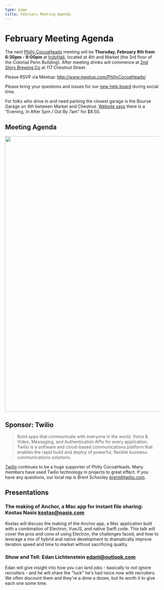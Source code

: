 ```yaml
---
type: page
title: February Meeting Agenda
---
```


# February Meeting Agenda

The next [Philly CocoaHeads][PC] meeting will be **Thursday, February 8th from 6:30pm - 9:00pm** at [IndyHall][IndyHall], located at 4th and Market (the 3rd floor of the Colonial Penn Building). After meeting drinks will commence at [2nd Story Brewing Co][2nd Story Brewing Co] at 117 Chestnut Street.

[PC]:http://phillycocoa.org
[IndyHall]:https://www.indyhall.org/
[2nd Story Brewing Co]:http://www.2ndstorybrewing.com

Please RSVP via Meetup: <http://www.meetup.com/PhillyCocoaHeads/>

Please bring your questions and issues for our [new help board](http://phillycocoa.org/blog/meeting-format-changes/) during social time.

For folks who drive in and need parking the closest garage is the Bourse Garage on 4th between Market and Chestnut. [Website says](https://www.parkme.com/lot/85982/bourse-garage-philadelphia-pa) there is a "Evening, In After 5pm / Out By 7am" for $8.50.

## Meeting Agenda

<p><img src="/images/agenda.png" width="900px"/></p>

## Sponsor: Twilio

> Build apps that communicate with everyone in the world. Voice & Video, Messaging, and Authentication APIs for every application. Twilio is a software and cloud-based communications platform that enables the rapid build and deploy of powerful, flexible business communications solutions.

[Twilio](http://www.twilio.com) continues to be a huge supporter of Philly CocoaHeads. Many members have used Twilio technology in projects to great effect. If you have any questions, our local rep is Brent Schooley <brent@twilio.com>.

## Presentations

### The making of Anchor, a Mac app for instant file sharing: Kostas Nasis kostas@nasis.com
Kostas will discuss the making of the Anchor app, a Mac application built with a combination of Electron, VueJS, and native Swift code. This talk will cover the pros and cons of using Electron, the challenges faced, and how to leverage a mix of hybrid and native development to dramatically improve iteration speed and time to market without sacrificing quality.

### Show and Tell: Edan Lichtenstein <edanl@outlook.com>
Edan will give insight into how you can land jobs - basically to not ignore recruiters - and he will share the "luck" he's had twice now with recruiters.  We often discount them and they're a dime a dozen, but its worth it to give each one some time.
